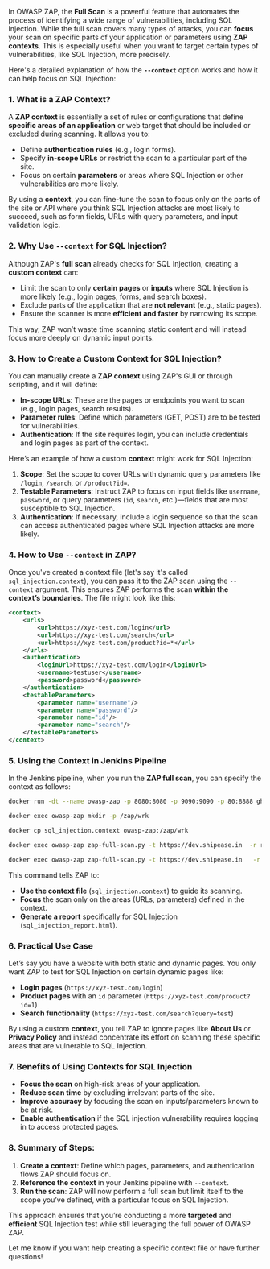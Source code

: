 In OWASP ZAP, the **Full Scan** is a powerful feature that automates the process of identifying a wide range of vulnerabilities, including SQL Injection. While the full scan covers many types of attacks, you can **focus** your scan on specific parts of your application or parameters using **ZAP contexts**. This is especially useful when you want to target certain types of vulnerabilities, like SQL Injection, more precisely.

Here's a detailed explanation of how the **`--context`** option works and how it can help focus on SQL Injection:

### 1. **What is a ZAP Context?**
A **ZAP context** is essentially a set of rules or configurations that define **specific areas of an application** or web target that should be included or excluded during scanning. It allows you to:
- Define **authentication rules** (e.g., login forms).
- Specify **in-scope URLs** or restrict the scan to a particular part of the site.
- Focus on certain **parameters** or areas where SQL Injection or other vulnerabilities are more likely.
  
By using a **context**, you can fine-tune the scan to focus only on the parts of the site or API where you think SQL Injection attacks are most likely to succeed, such as form fields, URLs with query parameters, and input validation logic.

### 2. **Why Use `--context` for SQL Injection?**
Although ZAP's **full scan** already checks for SQL Injection, creating a **custom context** can:
- Limit the scan to only **certain pages** or **inputs** where SQL Injection is more likely (e.g., login pages, forms, and search boxes).
- Exclude parts of the application that are **not relevant** (e.g., static pages).
- Ensure the scanner is more **efficient and faster** by narrowing its scope.
  
This way, ZAP won’t waste time scanning static content and will instead focus more deeply on dynamic input points.

### 3. **How to Create a Custom Context for SQL Injection?**
You can manually create a **ZAP context** using ZAP's GUI or through scripting, and it will define:
- **In-scope URLs**: These are the pages or endpoints you want to scan (e.g., login pages, search results).
- **Parameter rules**: Define which parameters (GET, POST) are to be tested for vulnerabilities.
- **Authentication**: If the site requires login, you can include credentials and login pages as part of the context.

Here’s an example of how a custom **context** might work for SQL Injection:
1. **Scope**: Set the scope to cover URLs with dynamic query parameters like `/login`, `/search`, or `/product?id=`.
2. **Testable Parameters**: Instruct ZAP to focus on input fields like `username`, `password`, or query parameters (`id`, `search`, etc.)—fields that are most susceptible to SQL Injection.
3. **Authentication**: If necessary, include a login sequence so that the scan can access authenticated pages where SQL Injection attacks are more likely.

### 4. **How to Use `--context` in ZAP?**
Once you've created a context file (let's say it's called `sql_injection.context`), you can pass it to the ZAP scan using the `--context` argument. This ensures ZAP performs the scan **within the context’s boundaries**. The file might look like this:

```xml
<context>
    <urls>
        <url>https://xyz-test.com/login</url>
        <url>https://xyz-test.com/search</url>
        <url>https://xyz-test.com/product?id=*</url>
    </urls>
    <authentication>
        <loginUrl>https://xyz-test.com/login</loginUrl>
        <username>testuser</username>
        <password>password</password>
    </authentication>
    <testableParameters>
        <parameter name="username"/>
        <parameter name="password"/>
        <parameter name="id"/>
        <parameter name="search"/>
    </testableParameters>
</context>
```

### 5. **Using the Context in Jenkins Pipeline**
In the Jenkins pipeline, when you run the **ZAP full scan**, you can specify the context as follows:

```sh
docker run -dt --name owasp-zap -p 8080:8080 -p 9090:9090 -p 80:8888 ghcr.io/zaproxy/zaproxy:stable

docker exec owasp-zap mkdir -p /zap/wrk

docker cp sql_injection.context owasp-zap:/zap/wrk

docker exec owasp-zap zap-full-scan.py -t https://dev.shipease.in  -r report.html /zap/wrk   ##for full scan 

docker exec owasp-zap zap-full-scan.py -t https://dev.shipease.in   -r sql_injection_report.html -I --context /zap/wrk/sql_injection.context ##for full scan SQL injections 
```

This command tells ZAP to:
- **Use the context file** (`sql_injection.context`) to guide its scanning.
- **Focus** the scan only on the areas (URLs, parameters) defined in the context.
- **Generate a report** specifically for SQL Injection (`sql_injection_report.html`).

### 6. **Practical Use Case**
Let’s say you have a website with both static and dynamic pages. You only want ZAP to test for SQL Injection on certain dynamic pages like:
- **Login pages** (`https://xyz-test.com/login`)
- **Product pages** with an `id` parameter (`https://xyz-test.com/product?id=1`)
- **Search functionality** (`https://xyz-test.com/search?query=test`)

By using a custom **context**, you tell ZAP to ignore pages like **About Us** or **Privacy Policy** and instead concentrate its effort on scanning these specific areas that are vulnerable to SQL Injection.

### 7. **Benefits of Using Contexts for SQL Injection**
- **Focus the scan** on high-risk areas of your application.
- **Reduce scan time** by excluding irrelevant parts of the site.
- **Improve accuracy** by focusing the scan on inputs/parameters known to be at risk.
- **Enable authentication** if the SQL injection vulnerability requires logging in to access protected pages.

### 8. **Summary of Steps:**
1. **Create a context**: Define which pages, parameters, and authentication flows ZAP should focus on.
2. **Reference the context** in your Jenkins pipeline with `--context`.
3. **Run the scan**: ZAP will now perform a full scan but limit itself to the scope you’ve defined, with a particular focus on SQL Injection.

This approach ensures that you’re conducting a more **targeted** and **efficient** SQL Injection test while still leveraging the full power of OWASP ZAP.

Let me know if you want help creating a specific context file or have further questions!

